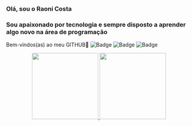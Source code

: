 ### Olá, sou o Raoni Costa
### Sou apaixonado por tecnologia e sempre disposto a aprender algo novo na área de programação
Bem-vindos(as) ao meu GITHUB👋
![Badge](https://img.shields.io/badge/CSS-%237159c1?style=for-the-badge&logo=ghost)
![Badge](https://img.shields.io/badge/HTML-%237159c1?style=for-the-badge&logo=ghost)
![Badge](https://img.shields.io/badge/JAVASCRIPT-%237159c1?style=for-the-badge&logo=ghost)
<div align="center">
  <a href="https://github.com/RaoniCosta">
  <img height="180em" src="https://github-readme-stats.vercel.app/api?username=RaoniCosta&show_icons=true&theme=dracula&include_all_commits=true&count_private=true"/>
  <img height="180em" src="https://github-readme-stats.vercel.app/api/top-langs/?username=RaoniCosta&layout=compact&langs_count=7&theme=dracula"/>

>
  
  
